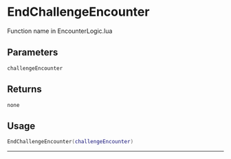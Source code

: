 # EndChallengeEncounter
Function name in EncounterLogic.lua
## Parameters
`challengeEncounter`
## Returns
`none`
## Usage
```lua
EndChallengeEncounter(challengeEncounter)
```
---
